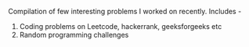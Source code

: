 Compilation of few interesting problems I worked on recently.
Includes -
1. Coding problems on Leetcode, hackerrank, geeksforgeeks etc
2. Random programming challenges
